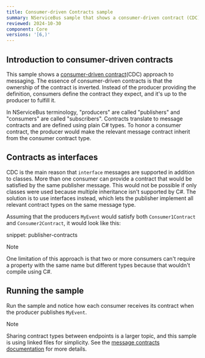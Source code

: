 ```yaml
---
title: Consumer-driven Contracts sample
summary: NServiceBus sample that shows a consumer-driven contract (CDC) approach to messaging.
reviewed: 2024-10-30
component: Core
versions: '[6,)'
---
```


## Introduction to consumer-driven contracts

This sample shows a [consumer-driven contract](https://martinfowler.com/articles/consumerDrivenContracts.html)(CDC) approach to messaging. The essence of consumer-driven contracts is that the ownership of the contract is inverted. Instead of the producer providing the definition, consumers define the contract they expect, and it's up to the producer to fulfill it.

In NServiceBus terminology, "producers" are called "publishers" and "consumers" are called "subscribers". Contracts translate to message contracts and are defined using plain C# types. To honor a consumer contract, the producer would make the relevant message contract inherit from the consumer contract type.

## Contracts as interfaces

CDC is the main reason that `interface` messages are supported in addition to classes. More than one consumer can provide a contract that would be satisfied by the same publisher message. This would not be possible if only classes were used because multiple inheritance isn't supported by C#. The solution is to use interfaces instead, which lets the publisher implement all relevant contract types on the same message type.

Assuming that the producers `MyEvent` would satisfy both `Consumer1Contract` and `Consumer2Contract`, it would look like this:

snippet: publisher-contracts

> [!NOTE]
> One limitation of this approach is that two or more consumers can't require a property with the same name but different types because that wouldn't compile using C#.

## Running the sample

Run the sample and notice how each consumer receives its contract when the producer publishes `MyEvent`.

> [!NOTE]
> Sharing contract types between endpoints is a larger topic, and this sample is using linked files for simplicity. See the [message contracts documentation](/nservicebus/messaging/evolving-contracts.md) for more details.
